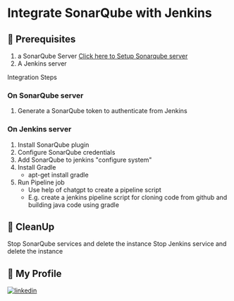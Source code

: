 # Integrate SonarQube with Jenkins 

## 🧰 Prerequisites
1. a SonarQube Server [Click here to Setup Sonarqube server](https://github.com/HandsOnDevOpsTraining/docker-and-sonarqube-installation-in-aws)
2. A Jenkins server 


Integration Steps 

### On SonarQube server 

1. Generate a SonarQube token to authenticate from Jenkins

### On Jenkins server 

1. Install SonarQube plugin
2. Configure SonarQube credentials 
3. Add SonarQube to jenkins "configure system" 
4. Install Gradle 
   - apt-get install gradle
5. Run Pipeline job 
   - Use help of chatgpt to create a pipeline script
   - E.g. create a jenkins pipeline script for cloning code from github and building java code using gradle 

## 🧹 CleanUp  

   Stop SonarQube services and delete the instance
   Stop Jenkins service and delete the instance 

   
## 🔗 My Profile
[![linkedin](https://img.shields.io/badge/linkedin-0A66C2?style=for-the-badge&logo=linkedin&logoColor=white)](https://www.linkedin.com/in/madan-lanka-0368a9b)
